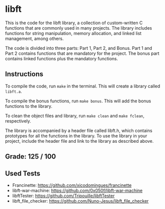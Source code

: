 # libft

This is the code for the libft library, a collection of custom-written C functions that are commonly used in many projects. The library includes functions for string manipulation, memory allocation, and linked list management, among others.

The code is divided into three parts: Part 1, Part 2, and Bonus. Part 1 and Part 2 contains functions that are mandatory for the project. The bonus part contains linked functions plus the mandatory functions.

## Instructions
To compile the code, run `make` in the terminal. This will create a library called `libft.a`.

To compile the bonus functions, run `make bonus`. This will add the bonus functions to the library.

To clean the object files and library, run `make clean` and `make fclean`, respectively.

The library is accompanied by a header file called libft.h, which contains prototypes for all the functions in the library. To use the library in your project, include the header file and link to the library as described above.

## Grade: 125 / 100

## Used Tests
- Francinette: https://github.com/xicodomingues/francinette
- libft-war-machine: https://github.com/0x050f/libft-war-machine
- libftTester: https://github.com/Tripouille/libftTester
- libft_file_checker: https://github.com/Nuno-Jesus/libft_file_checker

